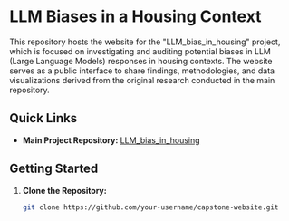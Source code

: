 # LLM Biases in a Housing Context

This repository hosts the website for the "LLM_bias_in_housing" project, which is focused on investigating and auditing potential biases in LLM (Large Language Models) responses in housing contexts. The website serves as a public interface to share findings, methodologies, and data visualizations derived from the original research conducted in the main repository.

## Quick Links
- **Main Project Repository:** [LLM_bias_in_housing](https://github.com/CharisseHao/LLM_bias_in_housing)


## Getting Started

1. **Clone the Repository:**
   ```bash
   git clone https://github.com/your-username/capstone-website.git
